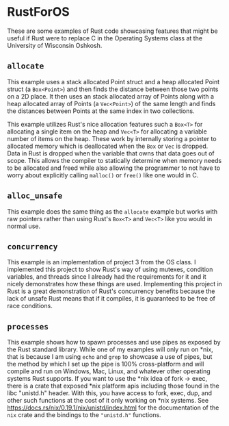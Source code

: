 # RustForOS

These are some examples of Rust code showcasing features that might be useful if Rust were to
replace C in the Operating Systems class at the University of Wisconsin Oshkosh.

## `allocate`

This example uses a stack allocated Point struct and a heap allocated Point struct (a `Box<Point>`) and then finds
the distance between those two points on a 2D place. It then uses an stack allocated array of Points
along with a heap allocated array of Points (a `Vec<Point>`) of the same length and finds the distances between Points
at the same index in two collections.

This example utilizes Rust's nice allocation features such a `Box<T>` for allocating a single item on the heap and `Vec<T>`
for allocating a variable number of items on the heap. These work by internally storing a pointer to allocated memory
which is deallocated when the `Box` or `Vec` is dropped. Data in Rust is dropped when the variable that owns that data
goes out of scope. This allows the compiler to statically determine when memory needs to be allocated and freed while also
allowing the programmer to not have to worry about explicitly calling `malloc()` or `free()` like one would in C.

## `alloc_unsafe`

This example does the same thing as the `allocate` example but works with raw pointers rather
than using Rust's `Box<T>` and `Vec<T>` like you would in normal use.

## `concurrency`

This example is an implementation of project 3 from the OS class. I implemented this project to show Rust's way of using mutexes, condition variables, and threads since I already had the requirements for it and it nicely demonstrates how these things are used. Implementing this project in Rust is a great demonstration of Rust's concurrency benefits because the lack of unsafe Rust means that if it compiles, it is guaranteed to be free of race conditions.

## `processes`

This example shows how to spawn processes and use pipes as exposed by the Rust standard library. While one of my examples will only run on *nix, that is because I am using `echo` and `grep` to showcase a use of pipes, but the method by which I set up the pipe is 100% cross-platform and will compile and run on Windows, Mac, Linux, and whatever other operating systems Rust supports. If you want to use the *nix idea of fork -> exec, there is a crate that exposed *nix platform apis including those found in the libc "unistd.h" header. With this, you have access to fork, exec, dup, and other such functions at the cost of it only working on *nix systems. See https://docs.rs/nix/0.19.1/nix/unistd/index.html for the documentation of the `nix` crate and the bindings to the `"unistd.h"` functions.